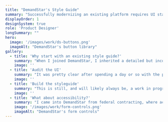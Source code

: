 ```yaml
---
title: "DemandStar's Style Guide"
summary: "Successfully modernizing an existing platform requires UI standardization"
displayOrder: 1
designSystem: true
role: 'Product Designer'
longSummary: ""
hero:
  image: '/images/work/ds-buttons.png'
  imageAlt: "DemandStar's button library"
gallery:
  - title: 'Why start with an existing style guide?'
    summary: "When I joined DemandStar, I inherited a detailed but incomplete styleguide, and a platform that was built quickly and without a lot of attention to consistency in the UI. My overarching responsibility as the sole designer at the company is to ensure that platform is usable, accessible, and as frictionless as possible. A big part of that, which is often overlooked, is visual consistency. But there's no need to reinvent the wheel. Instead of throwing out the existing guide and beginning from scratch, I used the inherited guide as a starting point. The ultimate goal is a Figma-based styleguide full of Figma components that I can use to rapidly prototype, and that my engineering team can use as a canonical visual reference."
    image: ''
  - title: 'Audit the UI'
    summary: "It was pretty clear after spending a day or so with the platform and styleguide that the two had already diverged pretty significantly, so the next step to a more robust guide (which will ultimately become a full-fledged design system) was to understand where the inconsistencies exist in the production interface. Knowing which patterns are used most often, which have diverged most often, and which are causing usability problems helps me know what to prioritize in the styleguide -- and what to ask the engineers to prioritize when they're building new components."
    image: ''
  - title: 'Build the styleguide'
    summary: "This is still, and will likely always be, a work in progress. I began with the components I knew I'd need for my first forays into designing new user flows: buttons and form controls, and moved from there into less frequently used pieces of the UI, like status tags, and new components, like alert boxes. Next up: combining my design assets with the engineering team's Storybook instance, so that we go from styleguide + component library to a functional design system."
    image: ''
  - title: 'What about accessibility?'
    summary: "I came into DemandStar from federal contracting, where accessibility best practices became very near and dear to my heart. It's a personal goal of mine to make DemandStar more and more accessible over time. While I can't yet influence things like screenreader compatibility or even keyboard navigation, every pattern I touch in the styleguide is modified as needed to become more usable. The best example, currently, is the form controls: I changed their layouts to support screenreader expectations and increase readability."
    image: '/images/work/form-controls.png'
    imageAlt: "DemandStar's form controls"
---
```


